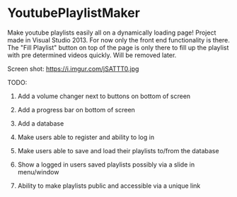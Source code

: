 # YoutubePlaylistMaker
Make youtube playlists easily all on a dynamically loading page!
Project made in Visual Studio 2013.
For now only the front end functionality is there.
The "Fill Playlist" button on top of the page is only there to fill up the playlist with pre determined videos quickly. Will be removed later.

Screen shot: https://i.imgur.com/jSATTT0.jpg 


TODO:

1. Add a volume changer next to buttons on bottom of screen

2. Add a progress bar on bottom of screen

3. Add a database

4. Make users able to register and ability to log in

5. Make users able to save and load their playlists to/from the database

6. Show a logged in users saved playlists possibly via a slide in menu/window

7. Ability to make playlists public and accessible via a unique link
